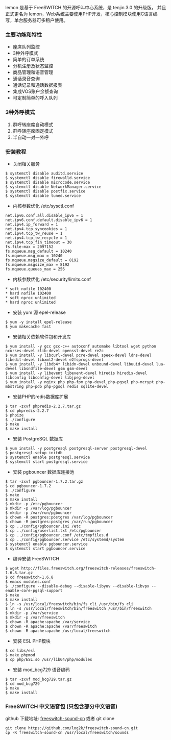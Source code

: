 lemon 是基于 FreeSWITCH 的开源呼叫中心系统，是 tenjin 3.0 的升级版， 并且正式更名为 lemon，Web系统主要使用PHP开发，核心控制模块使用C语言编写，单台服务器可多租户使用。

### 主要功能和特性
* 座席队列监控
* 3种外呼模式
* 简单的订单系统
* 分机注册及状态监控
* 商品管理和语音管理
* 通话录音查询
* 通话记录和通话数据报表
* 集成VOS账户余额查询
* 可定制简单的呼入队列

### 3种外呼模式
1. 群呼转座席自动模式
2. 群呼转座席固定模式
3. 半自动一对一外呼

### 安装教程
* 关闭相关服务
```shell
$ systemctl disable auditd.service
$ systemctl disable firewalld.service
$ systemctl disable microcode.service
$ systemctl disable NetworkManager.service
$ systemctl disable postfix.service
$ systemctl disable tuned.service
```
* 内核参数优化 /etc/sysctl.conf
```shell
net.ipv6.conf.all.disable_ipv6 = 1
net.ipv6.conf.default.disable_ipv6 = 1
net.ipv4.ip_forward = 1
net.ipv4.tcp_syncookies = 1
net.ipv4.tcp_tw_reuse = 1
net.ipv4.tcp_tw_recycle = 1
net.ipv4.tcp_fin_timeout = 30
fs.file-max = 2097152
fs.mqueue.msg_default = 10240
fs.mqueue.msg_max = 10240
fs.mqueue.msgsize_default = 8192
fs.mqueue.msgsize_max = 8192
fs.mqueue.queues_max = 256
```
* 内核参数优化 /etc/security/limits.conf
```shell
* soft nofile 102400
* hard nofile 102400
* soft nproc unlimited
* hard nproc unlimited
```

* 安装 yum 源 epel-release
```shell
$ yum -y install epel-release
$ yum makecache fast
```
* 安装相关依赖软件包和开发库
```shell
$ yum install -y gcc gcc-c++ autoconf automake libtool wget python ncurses-devel zlib-devel openssl-devel re2c
$ yum install -y libcurl-devel pcre-devel speex-devel ldns-devel libedit-devel libxml2-devel e2fsprogs-devel
$ yum install -y libdb4* libidn-devel unbound-devel libuuid-devel lua-devel libsndfile-devel gsm gsm-devel
$ yum install -y libevent libevent-devel hiredis hiredis-devel libconfig libconfig-devel libjpeg-devel
$ yum install -y nginx php php-fpm php-devel php-pgsql php-mcrypt php-mbstring php-pdo php-pgsql redis sqlite-devel
```
* 安装PHP的redis数据库扩展
```shell
$ tar -zxvf phpredis-2.2.7.tar.gz
$ cd phpredis-2.2.7
$ phpize
$ ./configure
$ make
$ make install
```
* 安装 PostgreSQL 数据库
```shell
$ yum install -y postgresql postgresql-server postgresql-devel
$ postgresql-setup initdb
$ systemctl enable postgresql.service
$ systemctl start postgresql.service
```
* 安装 pgbouncer 数据库连接池

```shell
$ tar -zxvf pgbouncer-1.7.2.tar.gz
$ cd pgbouncer-1.7.2
$ ./configure
$ make
$ make install
$ mkdir -p /etc/pgbouncer
$ mkdir -p /var/log/pgbouncer
$ mkdir -p /var/run/pgbouncer
$ chown -R postgres:postgres /var/log/pgbouncer
$ chown -R postgres:postgres /var/run/pgbouncer
$ cp ../config/pgbouncer.ini /etc
$ cp ../config/userlist.txt /etc/pgbouncer
$ cp ../config/pgbouncer.conf /etc/tmpfiles.d
$ cp ../config/pgbouncer.service /etc/systemd/system
$ systemctl enable pgbouncer.service
$ systemctl start pgbouncer.service
```
* 编译安装 FreeSWITCH
```shell
$ wget http://files.freeswitch.org/freeswitch-releases/freeswitch-1.6.8.tar.gz
$ cd freeswitch-1.6.8
$ emacs modules.conf
$ ./configure --disable-debug --disable-libyuv --disable-libvpx --enable-core-pgsql-support
$ make
$ make install
$ ln -s /usr/local/freeswitch/bin/fs_cli /usr/bin/fs_cli
$ ln -s /usr/local/freeswitch/bin/freeswitch /usr/bin/freeswitch
$ mkdir -p /var/service
$ mkdir -p /var/freeswitch
$ chown -R apache:apache /var/service
$ chown -R apache:apache /var/freeswitch
$ chown -R apache:apache /usr/local/freeswitch
```
* 安装 ESL PHP模块
```sehll
$ cd libs/esl
$ make phpmod
$ cp php/ESL.so /usr/lib64/php/modules
```

* 安装 mod_bcg729 语音编码
```shell
$ tar -zxvf mod_bcg729.tar.gz
$ cd mod_bcg729
$ make
$ make install
```
### FreeSWITCH 中文语音包 (只包含部分中文语音)
github 下载地址: [freeswitch-sound-cn](https://github.com/log2k/freeswitch-sound-cn/archive/master.zip) 或者 git clone
```
git clone https://github.com/log2k/freeswitch-sound-cn.git
cp -R freeswitch-sound-cn /usr/local/freeswitch/sounds
```
